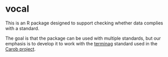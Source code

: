 # vocal

This is an R package designed to support checking whether data complies with a standard. 

The goal is that the package can be used with multiple standards, but our emphasis is to develop it to work with the [terminag](https://github.com/carob-data/terminag/) standard used in the [Carob project](https://github.com/carob-data/carob/).  

